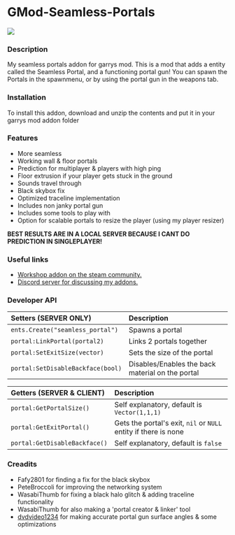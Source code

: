 # GMod-Seamless-Portals
[![](https://img.youtube.com/vi/lgiPHZdTGxs/0.jpg)](http://www.youtube.com/watch?v=lgiPHZdTGxs "")

### Description
My seamless portals addon for garrys mod. This is a mod that adds a entity called the Seamless Portal, and a functioning portal gun!
You can spawn the Portals in the spawnmenu, or by using the portal gun in the weapons tab.

### Installation
To install this addon, download and unzip the contents and put it in your garrys mod addon folder

### Features
 * More seamless
 * Working wall & floor portals
 * Prediction for multiplayer & players with high ping
 * Floor extrusion if your player gets stuck in the ground
 * Sounds travel through
 * Black skybox fix
 * Optimized traceline implementation
 * Includes non janky portal gun
 * Includes some tools to play with
 * Option for scalable portals to resize the player (using my player resizer)

**BEST RESULTS ARE IN A LOCAL SERVER BECAUSE I CANT DO PREDICTION IN SINGLEPLAYER!**

### Useful links
 * [Workshop addon on the steam community.][ref-ws]
 * [Discord server for discussing my addons.][ref-dsc]

### Developer API
|Setters **(SERVER ONLY)**|Description|
|:---|:---|
|`ents.Create("seamless_portal")`|Spawns a portal|
|`portal:LinkPortal(portal2)`|Links 2 portals together|
|`portal:SetExitSize(vector)`|Sets the size of the portal|
|`portal:SetDisableBackface(bool)`|Disables/Enables the back material on the portal|

|Getters **(SERVER & CLIENT)**|Description|
|:---|:---|
|`portal:GetPortalSize()`|Self explanatory, default is `Vector(1,1,1)`|
|`portal:GetExitPortal()`|Gets the portal's exit, `nil` or `NULL` entity if there is none|
|`portal:GetDisableBackface()`|Self explanatory, default is `false`|

### Creadits
 * Fafy2801 for finding a fix for the black skybox
 * PeteBroccoli for improving the networking system
 * WasabiThumb for fixing a black halo glitch & adding traceline functionality
 * WasabiThumb for also making a 'portal creator & linker' tool
 * [dvdvideo1234][ref-dvd] for making accurate portal gun surface angles & some optimizations

[ref-ws]: https://steamcommunity.com/sharedfiles/filedetails/?id=2773737445
[ref-dsc]: https://discord.gg/vdsgHsFrx2
[ref-dvd]: https://steamcommunity.com/id/dvd_video
